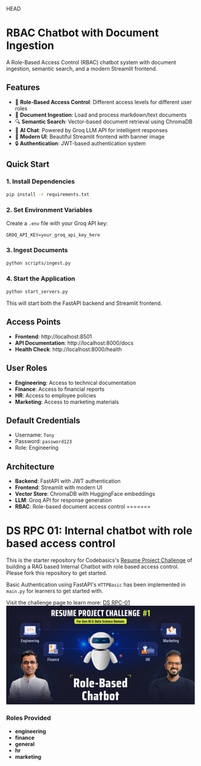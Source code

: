 HEAD
# RBAC Chatbot with Document Ingestion

A Role-Based Access Control (RBAC) chatbot system with document ingestion, semantic search, and a modern Streamlit frontend.

## Features

- 🔐 **Role-Based Access Control**: Different access levels for different user roles
- 📄 **Document Ingestion**: Load and process markdown/text documents
- 🔍 **Semantic Search**: Vector-based document retrieval using ChromaDB
- 🤖 **AI Chat**: Powered by Groq LLM API for intelligent responses
- 🎨 **Modern UI**: Beautiful Streamlit frontend with banner image
- 🔒 **Authentication**: JWT-based authentication system

## Quick Start

### 1. Install Dependencies
```bash
pip install -r requirements.txt
```

### 2. Set Environment Variables
Create a `.env` file with your Groq API key:
```
GROQ_API_KEY=your_groq_api_key_here
```

### 3. Ingest Documents
```bash
python scripts/ingest.py
```

### 4. Start the Application
```bash
python start_servers.py
```

This will start both the FastAPI backend and Streamlit frontend.

## Access Points

- **Frontend**: http://localhost:8501
- **API Documentation**: http://localhost:8000/docs
- **Health Check**: http://localhost:8000/health

## User Roles

- **Engineering**: Access to technical documentation
- **Finance**: Access to financial reports
- **HR**: Access to employee policies
- **Marketing**: Access to marketing materials

## Default Credentials

- Username: `Tony`
- Password: `password123`
- Role: Engineering

## Architecture

- **Backend**: FastAPI with JWT authentication
- **Frontend**: Streamlit with modern UI
- **Vector Store**: ChromaDB with HuggingFace embeddings
- **LLM**: Groq API for response generation
- **RBAC**: Role-based document access control
=======
# DS RPC 01: Internal chatbot with role based access control

This is the starter repository for Codebasics's [Resume Project Challenge](https://codebasics.io/challenge/codebasics-gen-ai-data-science-resume-project-challenge) of building a RAG based Internal Chatbot with role based access control. Please fork this repository to get started.

Basic Authentication using FastAPI's `HTTPBasic` has been implemented in `main.py` for learners to get started with.

Visit the challenge page to learn more: [DS RPC-01](https://codebasics.io/challenge/codebasics-gen-ai-data-science-resume-project-challenge)
![alt text](resources/RPC_01_Thumbnail.jpg)
### Roles Provided
 - **engineering**
 - **finance**
 - **general**
 - **hr**
 - **marketing**

